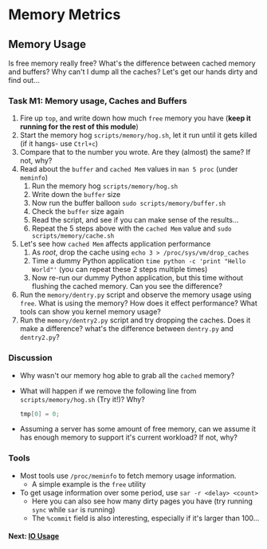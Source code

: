 # Memory Metrics

## Memory Usage

Is free memory really free? What's the difference between cached memory and buffers? Why can't I dump all the caches? Let's get our hands dirty and find out...

### Task M1: Memory usage, Caches and Buffers

1. Fire up `top`, and write down how much `free` memory you have (**keep it running for the rest of this module**)
2. Start the memory hog `scripts/memory/hog.sh`, let it run until it gets killed (if it hangs- use `Ctrl+c`)
3. Compare that to the number you wrote. Are they (almost) the same? If not, why?
4. Read about the `buffer` and `cached Mem`  values in `man 5 proc` (under `meminfo`)
	1. Run the memory hog `scripts/memory/hog.sh`
	2. Write down the `buffer` size
	3. Now run the buffer balloon `sudo scripts/memory/buffer.sh`
	4. Check the `buffer` size again
	5. Read the script, and see if you can make sense of the results...
	6. Repeat the 5 steps above with the `cached Mem` value and  `sudo scripts/memory/cache.sh`
5. Let's see how `cached Mem` affects application performance
	1. As *root*, drop the cache using `echo 3 > /proc/sys/vm/drop_caches`
	2. Time a dummy Python application `time python -c 'print "Hello World"'` (you can repeat these 2 steps multiple times)
	3. Now re-run our dummy Python application, but this time without flushing the cached memory. Can you see the difference?
6. Run the `memory/dentry.py` script and observe the memory usage using `free`. What is using the memory? How does it effect performance? What tools can show you kernel memory usage?
7. Run the `memory/dentry2.py` script and try dropping the caches. Does it make a difference? what's the difference between `dentry.py` and `dentry2.py`?

### Discussion

- Why wasn't our memory hog able to grab all the `cached` memory?
- What will happen if we remove the following line from `scripts/memory/hog.sh` (Try it!)? Why?

	```c
	tmp[0] = 0;
	```

- Assuming a server has some amount of free memory, can we assume it has enough memory to support it's current workload? If not, why?


### Tools

 - Most tools use `/proc/meminfo` to fetch memory usage information.
	 - A simple example is the `free` utility
 - To get usage information over some period, use `sar -r <delay> <count>`
	 - Here you can also see how many dirty pages you have (try running `sync` while `sar` is running)
	 - The `%commit` field is also interesting, especially if it's larger than 100...

#### Next: [IO Usage](io-usage.md)
